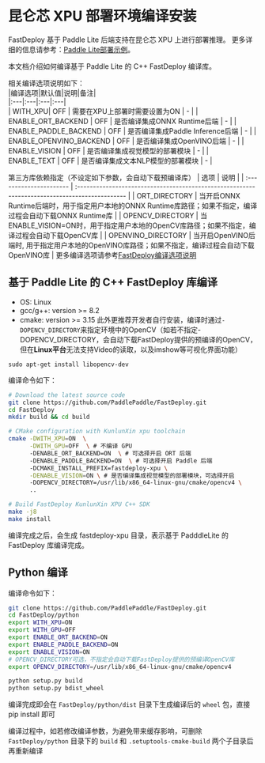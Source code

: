 # 昆仑芯 XPU 部署环境编译安装

FastDeploy 基于 Paddle Lite 后端支持在昆仑芯 XPU 上进行部署推理。
更多详细的信息请参考：[Paddle Lite部署示例](https://www.paddlepaddle.org.cn/lite/develop/demo_guides/kunlunxin_xpu.html#xpu)。

本文档介绍如何编译基于 Paddle Lite 的 C++ FastDeploy 编译库。

相关编译选项说明如下：  
|编译选项|默认值|说明|备注|  
|:---|:---|:---|:---|  
| WITH_XPU| OFF | 需要在XPU上部署时需要设置为ON | - |
| ENABLE_ORT_BACKEND | OFF | 是否编译集成ONNX Runtime后端 | - |
| ENABLE_PADDLE_BACKEND | OFF | 是否编译集成Paddle Inference后端 | - |
| ENABLE_OPENVINO_BACKEND | OFF | 是否编译集成OpenVINO后端 | - |
| ENABLE_VISION | OFF | 是否编译集成视觉模型的部署模块 | - |
| ENABLE_TEXT | OFF | 是否编译集成文本NLP模型的部署模块 | - |

第三方库依赖指定（不设定如下参数，会自动下载预编译库）
| 选项                     | 说明                                                                                           |
| :---------------------- | :--------------------------------------------------------------------------------------------- |
| ORT_DIRECTORY           | 当开启ONNX Runtime后端时，用于指定用户本地的ONNX Runtime库路径；如果不指定，编译过程会自动下载ONNX Runtime库  |
| OPENCV_DIRECTORY        | 当ENABLE_VISION=ON时，用于指定用户本地的OpenCV库路径；如果不指定，编译过程会自动下载OpenCV库              |
| OPENVINO_DIRECTORY      | 当开启OpenVINO后端时, 用于指定用户本地的OpenVINO库路径；如果不指定，编译过程会自动下载OpenVINO库             |
更多编译选项请参考[FastDeploy编译选项说明](./README.md)

## 基于 Paddle Lite 的 C++ FastDeploy 库编译
- OS: Linux
- gcc/g++: version >= 8.2
- cmake: version >= 3.15
此外更推荐开发者自行安装，编译时通过`-DOPENCV_DIRECTORY`来指定环境中的OpenCV（如若不指定-DOPENCV_DIRECTORY，会自动下载FastDeploy提供的预编译的OpenCV，但在**Linux平台**无法支持Video的读取，以及imshow等可视化界面功能）
```
sudo apt-get install libopencv-dev
```
编译命令如下：
```bash
# Download the latest source code
git clone https://github.com/PaddlePaddle/FastDeploy.git
cd FastDeploy  
mkdir build && cd build

# CMake configuration with KunlunXin xpu toolchain
cmake -DWITH_XPU=ON  \
      -DWITH_GPU=OFF  \ # 不编译 GPU
      -DENABLE_ORT_BACKEND=ON  \ # 可选择开启 ORT 后端
      -DENABLE_PADDLE_BACKEND=ON  \ # 可选择开启 Paddle 后端
      -DCMAKE_INSTALL_PREFIX=fastdeploy-xpu \
      -DENABLE_VISION=ON \ # 是否编译集成视觉模型的部署模块，可选择开启
      -DOPENCV_DIRECTORY=/usr/lib/x86_64-linux-gnu/cmake/opencv4 \
      ..

# Build FastDeploy KunlunXin XPU C++ SDK
make -j8
make install
```  
编译完成之后，会生成 fastdeploy-xpu 目录，表示基于 PadddleLite 的 FastDeploy 库编译完成。

## Python 编译
编译命令如下：
```bash
git clone https://github.com/PaddlePaddle/FastDeploy.git
cd FastDeploy/python
export WITH_XPU=ON
export WITH_GPU=OFF
export ENABLE_ORT_BACKEND=ON
export ENABLE_PADDLE_BACKEND=ON
export ENABLE_VISION=ON
# OPENCV_DIRECTORY可选，不指定会自动下载FastDeploy提供的预编译OpenCV库
export OPENCV_DIRECTORY=/usr/lib/x86_64-linux-gnu/cmake/opencv4

python setup.py build
python setup.py bdist_wheel
```  
编译完成即会在 `FastDeploy/python/dist` 目录下生成编译后的 `wheel` 包，直接 pip install 即可

编译过程中，如若修改编译参数，为避免带来缓存影响，可删除 `FastDeploy/python` 目录下的 `build` 和 `.setuptools-cmake-build` 两个子目录后再重新编译
